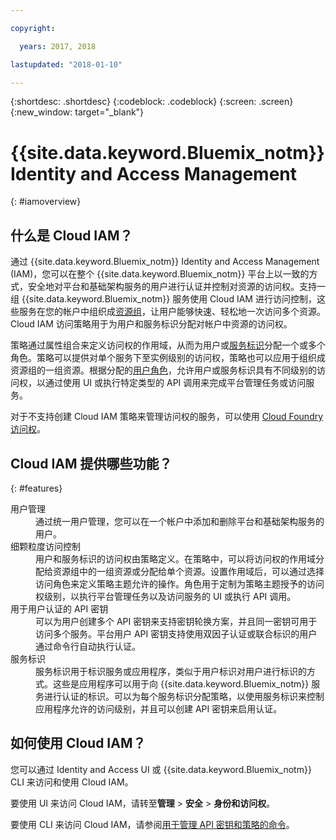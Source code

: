 ```yaml
---

copyright:

  years: 2017, 2018

lastupdated: "2018-01-10"

---
```


{:shortdesc: .shortdesc}
{:codeblock: .codeblock}
{:screen: .screen}
{:new_window: target="_blank"}

# {{site.data.keyword.Bluemix_notm}} Identity and Access Management
{: #iamoverview}

## 什么是 Cloud IAM？

通过 {{site.data.keyword.Bluemix_notm}} Identity and Access Management (IAM)，您可以在整个 {{site.data.keyword.Bluemix_notm}} 平台上以一致的方式，安全地对平台和基础架构服务的用户进行认证并控制对资源的访问权。支持一组 {{site.data.keyword.Bluemix_notm}} 服务使用 Cloud IAM 进行访问控制，这些服务在您的帐户中组织成[资源组](/docs/account/resourcegroups.html)，让用户能够快速、轻松地一次访问多个资源。Cloud IAM 访问策略用于为用户和服务标识分配对帐户中资源的访问权。

策略通过属性组合来定义访问权的作用域，从而为用户或[服务标识](/docs/iam/serviceid.html#serviceids)分配一个或多个角色。策略可以提供对单个服务下至实例级别的访问权，策略也可以应用于组织成资源组的一组资源。根据分配的[用户角色](/docs/iam/users_roles.html#iamusermanrol)，允许用户或服务标识具有不同级别的访问权，以通过使用 UI 或执行特定类型的 API 调用来完成平台管理任务或访问服务。

对于不支持创建 Cloud IAM 策略来管理访问权的服务，可以使用 [Cloud Foundry 访问权](/docs/iam/cfaccess.html#cfaccess)。


## Cloud IAM 提供哪些功能？
{: #features}

<dl>
<dt>用户管理</dt>
<dd>通过统一用户管理，您可以在一个帐户中添加和删除平台和基础架构服务的用户。</dd>
<dt>细颗粒度访问控制</dt>
<dd>用户和服务标识的访问权由策略定义。在策略中，可以将访问权的作用域分配给资源组中的一组资源或分配给单个资源。设置作用域后，可以通过选择访问角色来定义策略主题允许的操作。角色用于定制为策略主题授予的访问权级别，以执行平台管理任务以及访问服务的 UI 或执行 API 调用。</dd>
<dt>用于用户认证的 API 密钥</dt>
<dd>可以为用户创建多个 API 密钥来支持密钥轮换方案，并且同一密钥可用于访问多个服务。平台用户 API 密钥支持使用双因子认证或联合标识的用户通过命令行自动执行认证。</dd>
<dt>服务标识</dt> 
<dd>服务标识用于标识服务或应用程序，类似于用户标识对用户进行标识的方式。这些是应用程序可以用于向 {{site.data.keyword.Bluemix_notm}} 服务进行认证的标识。可以为每个服务标识分配策略，以使用服务标识来控制应用程序允许的访问级别，并且可以创建 API 密钥来启用认证。</dd>
</dl>


## 如何使用 Cloud IAM？

您可以通过 Identity and Access UI 或 {{site.data.keyword.Bluemix_notm}} CLI 来访问和使用 Cloud IAM。

要使用 UI 来访问 Cloud IAM，请转至**管理** &gt; **安全** &gt; **身份和访问权**。

要使用 CLI 来访问 Cloud IAM，请参阅[用于管理 API 密钥和策略的命令](/docs/cli/reference/bluemix_cli/bx_cli.html#bx_commands_iam)。
